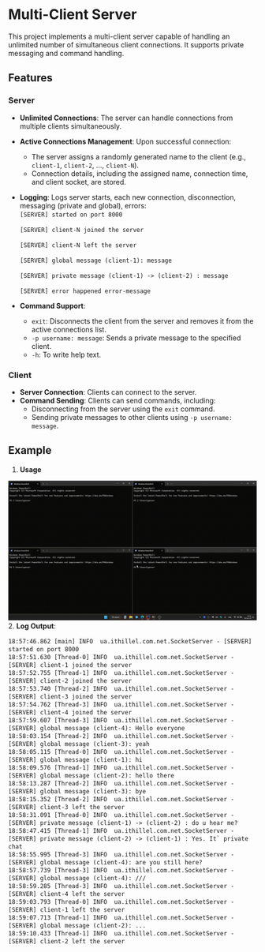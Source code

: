 # Multi-Client Server

This project implements a multi-client server capable of handling an unlimited number of simultaneous client connections. It supports private messaging and command handling.

## Features

### Server
- **Unlimited Connections**: The server can handle connections from multiple clients simultaneously.
- **Active Connections Management**: Upon successful connection:
    - The server assigns a randomly generated name to the client (e.g., `client-1`, `client-2`, ..., `client-N`).
    - Connection details, including the assigned name, connection time, and client socket, are stored.
- **Logging**: Logs server starts, each new connection, disconnection, messaging (private and global), errors:  
  `[SERVER] started on port 8000`

  `[SERVER] client-N joined the server`

  `[SERVER] client-N left the server`

  `[SERVER] global message (client-1): message`

  `[SERVER] private message (client-1) -> (client-2) : message`

  `[SERVER] error happened error-message`
- **Command Support**:
    - `exit`: Disconnects the client from the server and removes it from the active connections list.
    - `-p username: message`: Sends a private message to the specified client.
    - `-h`: To write help text.

### Client
- **Server Connection**: Clients can connect to the server.
- **Command Sending**: Clients can send commands, including:
    - Disconnecting from the server using the `exit` command.
    - Sending private messages to other clients using `-p username: message`.

## Example
1. **Usage**

![2025-01-2900-31-37.gif](img/2025-01-2900-31-37.gif)
2. **Log Output**: 

```
18:57:46.862 [main] INFO  ua.ithillel.com.net.SocketServer - [SERVER] started on port 8000
18:57:51.630 [Thread-0] INFO  ua.ithillel.com.net.SocketServer - [SERVER] client-1 joined the server
18:57:52.755 [Thread-1] INFO  ua.ithillel.com.net.SocketServer - [SERVER] client-2 joined the server
18:57:53.740 [Thread-2] INFO  ua.ithillel.com.net.SocketServer - [SERVER] client-3 joined the server
18:57:54.762 [Thread-3] INFO  ua.ithillel.com.net.SocketServer - [SERVER] client-4 joined the server
18:57:59.607 [Thread-3] INFO  ua.ithillel.com.net.SocketServer - [SERVER] global message (client-4): Hello everyone
18:58:03.154 [Thread-2] INFO  ua.ithillel.com.net.SocketServer - [SERVER] global message (client-3): yeah
18:58:05.115 [Thread-0] INFO  ua.ithillel.com.net.SocketServer - [SERVER] global message (client-1): hi
18:58:09.576 [Thread-1] INFO  ua.ithillel.com.net.SocketServer - [SERVER] global message (client-2): hello there
18:58:13.287 [Thread-2] INFO  ua.ithillel.com.net.SocketServer - [SERVER] global message (client-3): bye
18:58:15.352 [Thread-2] INFO  ua.ithillel.com.net.SocketServer - [SERVER] client-3 left the server
18:58:31.091 [Thread-0] INFO  ua.ithillel.com.net.SocketServer - [SERVER] private message (client-1) -> (client-2) : do u hear me?
18:58:47.415 [Thread-1] INFO  ua.ithillel.com.net.SocketServer - [SERVER] private message (client-2) -> (client-1) : Yes. It` private chat
18:58:55.995 [Thread-3] INFO  ua.ithillel.com.net.SocketServer - [SERVER] global message (client-4): are you still here?
18:58:57.739 [Thread-3] INFO  ua.ithillel.com.net.SocketServer - [SERVER] global message (client-4): ///
18:58:59.285 [Thread-3] INFO  ua.ithillel.com.net.SocketServer - [SERVER] client-4 left the server
18:59:03.793 [Thread-0] INFO  ua.ithillel.com.net.SocketServer - [SERVER] client-1 left the server
18:59:07.713 [Thread-1] INFO  ua.ithillel.com.net.SocketServer - [SERVER] global message (client-2): ...
18:59:10.433 [Thread-1] INFO  ua.ithillel.com.net.SocketServer - [SERVER] client-2 left the server

```